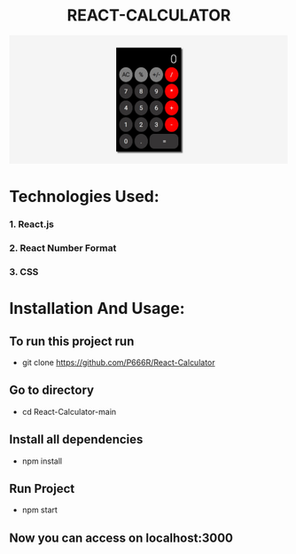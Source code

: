 # <div align="center">REACT-CALCULATOR
</div>

![calculator](https://github.com/P666R/React-Calculator/blob/main/public/cal.jpg)

# Technologies Used:
### 1. React.js
### 2. React Number Format
### 3. CSS

# Installation And Usage:

## To run this project run

-  git clone https://github.com/P666R/React-Calculator
  
## Go to directory

-  cd React-Calculator-main
  
## Install all dependencies

- npm install
 
## Run Project

-  npm start
  
## Now you can access on localhost:3000

